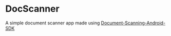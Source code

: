 # DocScanner
A simple document scanner app made using [Document-Scanning-Android-SDK](https://github.com/zynkware/Document-Scanning-Android-SDK)
